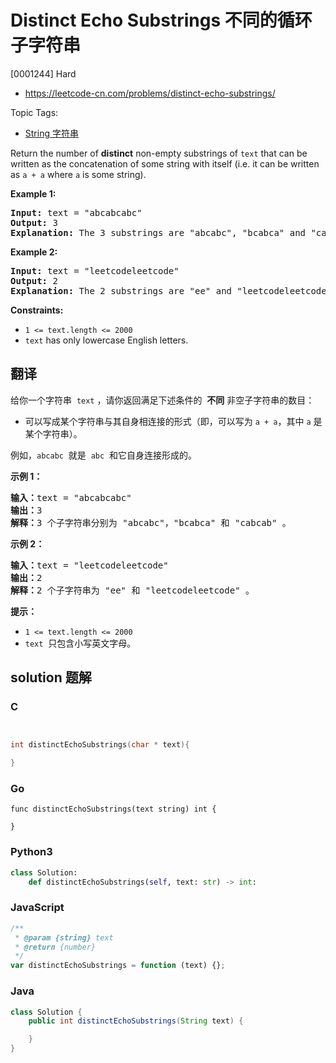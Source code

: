 # Distinct Echo Substrings 不同的循环子字符串

[0001244] Hard

- https://leetcode-cn.com/problems/distinct-echo-substrings/

Topic Tags:

- [String 字符串](https://leetcode-cn.com/tag/string/)

Return the number of **distinct** non-empty substrings of `text` that can be written as the concatenation of some string with itself (i.e. it can be written as `a + a` where `a` is some string).

**Example 1:**

<pre><strong>Input:</strong> text = "abcabcabc"
<strong>Output:</strong> 3
<b>Explanation: </b>The 3 substrings are "abcabc", "bcabca" and "cabcab".
</pre>

**Example 2:**

<pre><strong>Input:</strong> text = "leetcodeleetcode"
<strong>Output:</strong> 2
<b>Explanation: </b>The 2 substrings are "ee" and "leetcodeleetcode".
</pre>

**Constraints:**

- `1 <= text.length <= 2000`
- `text` has only lowercase English letters.

## 翻译

给你一个字符串  `text` ，请你返回满足下述条件的  **不同** 非空子字符串的数目：

- 可以写成某个字符串与其自身相连接的形式（即，可以写为 `a + a`，其中 `a` 是某个字符串）。

例如，`abcabc`  就是  `abc`  和它自身连接形成的。

**示例 1：**

<pre><strong>输入：</strong>text = "abcabcabc"
<strong>输出：</strong>3
<strong>解释：</strong>3 个子字符串分别为 "abcabc"，"bcabca" 和 "cabcab" 。
</pre>

**示例 2：**

<pre><strong>输入：</strong>text = "leetcodeleetcode"
<strong>输出：</strong>2
<strong>解释：</strong>2 个子字符串为 "ee" 和 "leetcodeleetcode" 。
</pre>

**提示：**

- `1 <= text.length <= 2000`
- `text`  只包含小写英文字母。

## solution 题解

### C

```c


int distinctEchoSubstrings(char * text){

}
```

### Go

```golang
func distinctEchoSubstrings(text string) int {

}
```

### Python3

```python
class Solution:
    def distinctEchoSubstrings(self, text: str) -> int:
```

### JavaScript

```javascript
/**
 * @param {string} text
 * @return {number}
 */
var distinctEchoSubstrings = function (text) {};
```

### Java

```java
class Solution {
    public int distinctEchoSubstrings(String text) {

    }
}
```
